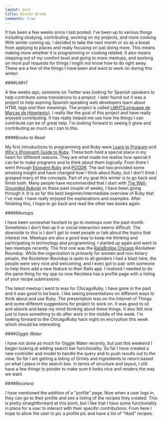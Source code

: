 ```yaml
---
layout: post
title: Winter Break
comments: true
---
```


It has been a few weeks since I last posted.  I've been up to various things including studying, contributing, working on my projects, and more cooking.  With winter coming up, I decided to take the next month or so as a break from applying to places and really focusing on just doing more.  This means making more whether it is programming or cooking related.  It also means stepping out of my comfort level and going to more meetups, and working on more pull requests for things I might not know how to do right away.  These are a few of the things I have been and want to work on during this winter:

####*LMHT*

A few weeks ago, someone on Twitter was looking for Spanish speakers to help contribute some translations to a project.  I later found out it was a project to help aspiring Spanish-speaking web developers learn about HTML tags and their meanings.  The project is called [LMHT(Lenguage de Marcas de Hipertexto)](https://lmht.github.io/). I really like the goal of this project and have really enjoyed contributing.  It has really helped me see how the things I can contribute can be of great help.  I'm looking forward to seeing it grow and contributing as much as I can to this.  

####*Books to Read*

My first introductions to programming and Ruby were [Learn to Program](https://pine.fm/LearnToProgram) and [Why's (Poignant) Guide to Ruby](http://poignant.guide/).  These both hold a special place in my heart for different reasons.  They are what made me realize how special it can be to make programs and to think about them logically.  From there I went through [Eloquent Ruby](http://amzn.com/0321584104) and [POODR](http://www.poodr.com/).  The last two provided some amazing insight and have changed how I think about Ruby, but I don't think I grasped many of the concepts. Part of my goal this winter is to go back and finish both.  Many people have recommended that I start with [The Well-Grounded Rubyist](http://amzn.com/1617291692) so these past couple of weeks, I have been going through it.  It is so far the best beginner/intermediate overview of Ruby that I've read.  I have really enjoyed the explanations and examples.  After finishing this, I hope to go back and read the other two books again.

####*Meetups*

I have been somewhat hesitant to go to meetups over the past month.  Sometimes I don’t feel up it or social interaction seems difficult.  The downside to this is I don't get to meet people or talk about the topics that interest me.  Meetups are also a good way to keep me thinking and participating in technology and programming. I started up again and went to two meetups recently.  The first one was the [RailsBridge Chicago](http://www.meetup.com/RailsBridgeChicago/) Rocketeer Roundup.  While the organization is primarily for women and non-binary people, the Rocketeer Roundup is open to all genders  I had a blast here, the people were very nice and welcoming, and I even got to pair with someone to help them add a new feature to their Rails app.  I realized I needed to do the same thing for my app so now Recetera has a profile page with a listing of your recipe submissions.

The latest meetup I went to was for ChicagoRuby, I have gone in the past and it was good to be back.  I like seeing presentations on different ways to think about and use Ruby.  The presentation was on the Internet of Things and some different suggestions for project to work on.  It was good to sit and absorb and keep my mind thinking about these things.  It also felt nice just to have something to do after work in the middle of the week.  I'm looking forward to the ChicagoRuby hack night on encryption this week which should be interesting.

####*Giggle Water*

I have not done as much for Giggle Water recently, but just this weekend I began looking at adding search bar functionality.  So far I have created a new controller and model to handle the query and to push results out to the view.   So far I am getting a listing of Drinks and Ingredients to return based on what I place in the search box.  In terms of structure and layout, I still have a few things to ponder to make sure it looks nice and renders the way we want.

####*Recetera*

I have mentioned the addition of a "profile" page.  Now when a user logs in, they can go to their profile and see a listing of the recipes they created.  This is pretty straightforward at this point, but I like that I have some functionality in place for a user to interact with their specific contributions.  From here I hope to allow the user to pic a profile pic and have a list of "liked" recipes.
